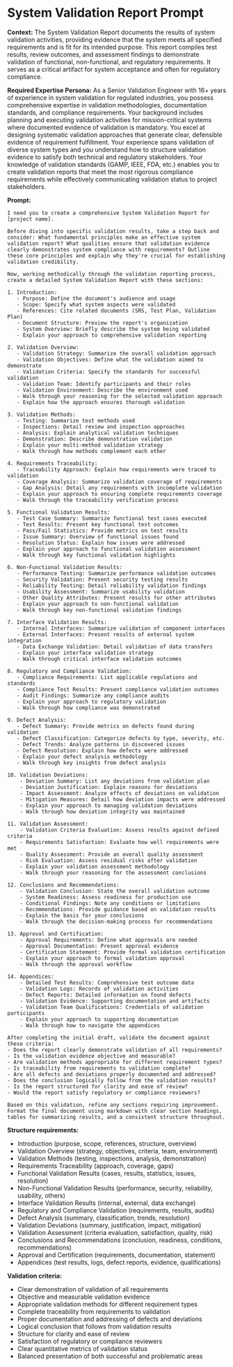 # System Validation Report Prompt

**Context:** The System Validation Report documents the results of system validation activities, providing evidence that the system meets all specified requirements and is fit for its intended purpose. This report compiles test results, review outcomes, and assessment findings to demonstrate validation of functional, non-functional, and regulatory requirements. It serves as a critical artifact for system acceptance and often for regulatory compliance.

**Required Expertise Persona:** As a Senior Validation Engineer with 16+ years of experience in system validation for regulated industries, you possess comprehensive expertise in validation methodologies, documentation standards, and compliance requirements. Your background includes planning and executing validation activities for mission-critical systems where documented evidence of validation is mandatory. You excel at designing systematic validation approaches that generate clear, defensible evidence of requirement fulfillment. Your experience spans validation of diverse system types and you understand how to structure validation evidence to satisfy both technical and regulatory stakeholders. Your knowledge of validation standards (GAMP, IEEE, FDA, etc.) enables you to create validation reports that meet the most rigorous compliance requirements while effectively communicating validation status to project stakeholders.

**Prompt:**
```
I need you to create a comprehensive System Validation Report for [project name].

Before diving into specific validation results, take a step back and consider: What fundamental principles make an effective system validation report? What qualities ensure that validation evidence clearly demonstrates system compliance with requirements? Outline these core principles and explain why they're crucial for establishing validation credibility.

Now, working methodically through the validation reporting process, create a detailed System Validation Report with these sections:

1. Introduction:
   - Purpose: Define the document's audience and usage
   - Scope: Specify what system aspects were validated
   - References: Cite related documents (SRS, Test Plan, Validation Plan)
   - Document Structure: Preview the report's organization
   - System Overview: Briefly describe the system being validated
   - Explain your approach to comprehensive validation reporting

2. Validation Overview:
   - Validation Strategy: Summarize the overall validation approach
   - Validation Objectives: Define what the validation aimed to demonstrate
   - Validation Criteria: Specify the standards for successful validation
   - Validation Team: Identify participants and their roles
   - Validation Environment: Describe the environment used
   - Walk through your reasoning for the selected validation approach
   - Explain how the approach ensures thorough validation

3. Validation Methods:
   - Testing: Summarize test methods used
   - Inspections: Detail review and inspection approaches
   - Analysis: Explain analytical validation techniques
   - Demonstration: Describe demonstration validation
   - Explain your multi-method validation strategy
   - Walk through how methods complement each other

4. Requirements Traceability:
   - Traceability Approach: Explain how requirements were traced to validation
   - Coverage Analysis: Summarize validation coverage of requirements
   - Gap Analysis: Detail any requirements with incomplete validation
   - Explain your approach to ensuring complete requirements coverage
   - Walk through the traceability verification process

5. Functional Validation Results:
   - Test Case Summary: Summarize functional test cases executed
   - Test Results: Present key functional test outcomes
   - Pass/Fail Statistics: Provide metrics on test results
   - Issue Summary: Overview of functional issues found
   - Resolution Status: Explain how issues were addressed
   - Explain your approach to functional validation assessment
   - Walk through key functional validation highlights

6. Non-Functional Validation Results:
   - Performance Testing: Summarize performance validation outcomes
   - Security Validation: Present security testing results
   - Reliability Testing: Detail reliability validation findings
   - Usability Assessment: Summarize usability validation
   - Other Quality Attributes: Present results for other attributes
   - Explain your approach to non-functional validation
   - Walk through key non-functional validation findings

7. Interface Validation Results:
   - Internal Interfaces: Summarize validation of component interfaces
   - External Interfaces: Present results of external system integration
   - Data Exchange Validation: Detail validation of data transfers
   - Explain your interface validation strategy
   - Walk through critical interface validation outcomes

8. Regulatory and Compliance Validation:
   - Compliance Requirements: List applicable regulations and standards
   - Compliance Test Results: Present compliance validation outcomes
   - Audit Findings: Summarize any compliance audits
   - Explain your approach to regulatory validation
   - Walk through how compliance was demonstrated

9. Defect Analysis:
   - Defect Summary: Provide metrics on defects found during validation
   - Defect Classification: Categorize defects by type, severity, etc.
   - Defect Trends: Analyze patterns in discovered issues
   - Defect Resolution: Explain how defects were addressed
   - Explain your defect analysis methodology
   - Walk through key insights from defect analysis

10. Validation Deviations:
    - Deviation Summary: List any deviations from validation plan
    - Deviation Justification: Explain reasons for deviations
    - Impact Assessment: Analyze effects of deviations on validation
    - Mitigation Measures: Detail how deviation impacts were addressed
    - Explain your approach to managing validation deviations
    - Walk through how deviation integrity was maintained

11. Validation Assessment:
    - Validation Criteria Evaluation: Assess results against defined criteria
    - Requirements Satisfaction: Evaluate how well requirements were met
    - Quality Assessment: Provide an overall quality assessment
    - Risk Evaluation: Assess residual risks after validation
    - Explain your validation assessment methodology
    - Walk through your reasoning for the assessment conclusions

12. Conclusions and Recommendations:
    - Validation Conclusion: State the overall validation outcome
    - System Readiness: Assess readiness for production use
    - Conditional Findings: Note any conditions or limitations
    - Recommendations: Provide guidance based on validation results
    - Explain the basis for your conclusions
    - Walk through the decision-making process for recommendations

13. Approval and Certification:
    - Approval Requirements: Define what approvals are needed
    - Approval Documentation: Present approval evidence
    - Certification Statement: Provide formal validation certification
    - Explain your approach to formal validation approval
    - Walk through the approval workflow

14. Appendices:
    - Detailed Test Results: Comprehensive test outcome data
    - Validation Logs: Records of validation activities
    - Defect Reports: Detailed information on found defects
    - Validation Evidence: Supporting documentation and artifacts
    - Validation Team Qualifications: Credentials of validation participants
    - Explain your approach to supporting documentation
    - Walk through how to navigate the appendices

After completing the initial draft, validate the document against these criteria:
- Does the report clearly demonstrate validation of all requirements?
- Is the validation evidence objective and measurable?
- Are validation methods appropriate for different requirement types?
- Is traceability from requirements to validation complete?
- Are all defects and deviations properly documented and addressed?
- Does the conclusion logically follow from the validation results?
- Is the report structured for clarity and ease of review?
- Would the report satisfy regulatory or compliance reviewers?

Based on this validation, refine any sections requiring improvement. Format the final document using markdown with clear section headings, tables for summarizing results, and a consistent structure throughout.
```

**Structure requirements:**
- Introduction (purpose, scope, references, structure, overview)
- Validation Overview (strategy, objectives, criteria, team, environment)
- Validation Methods (testing, inspections, analysis, demonstration)
- Requirements Traceability (approach, coverage, gaps)
- Functional Validation Results (cases, results, statistics, issues, resolution)
- Non-Functional Validation Results (performance, security, reliability, usability, others)
- Interface Validation Results (internal, external, data exchange)
- Regulatory and Compliance Validation (requirements, results, audits)
- Defect Analysis (summary, classification, trends, resolution)
- Validation Deviations (summary, justification, impact, mitigation)
- Validation Assessment (criteria evaluation, satisfaction, quality, risk)
- Conclusions and Recommendations (conclusion, readiness, conditions, recommendations)
- Approval and Certification (requirements, documentation, statement)
- Appendices (test results, logs, defect reports, evidence, qualifications)

**Validation criteria:**
- Clear demonstration of validation of all requirements
- Objective and measurable validation evidence
- Appropriate validation methods for different requirement types
- Complete traceability from requirements to validation
- Proper documentation and addressing of defects and deviations
- Logical conclusion that follows from validation results
- Structure for clarity and ease of review
- Satisfaction of regulatory or compliance reviewers
- Clear quantitative metrics of validation status
- Balanced presentation of both successful and problematic areas